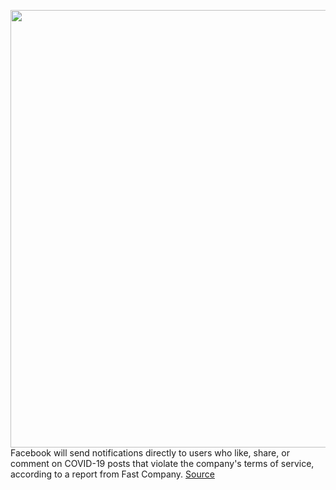 <img src='https://cdn.vox-cdn.com/thumbor/5VGhUu3hPIuu9h2V9gnGPWj1s4Q=/0x0:2040x1360/1200x800/filters:focal(857x517:1183x843)/cdn.vox-cdn.com/uploads/chorus_image/image/68519579/acastro_180828_1777_facebook_0001.0.jpg' width='700px' /><br/>
Facebook will send notifications directly to users who like, share, or comment on COVID-19 posts that violate the company's terms of service, according to a report from Fast Company.
<a href='https://www.theverge.com/2020/12/15/22177085/facebook-covid-19-misinformation-notifications'> Source <a/>